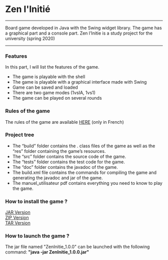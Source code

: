<p align="center">
  <h1>Zen l'Initié</h1>
</p>

<hr> </hr>

<p> Board game developed in Java with the Swing widget library. The game has a graphical part and a console part. Zen l’Initie is a study project for the university (spring 2020) </p>

<hr> </hr>

<h3> Features </h3>

<p> In this part, I will list the features of the game.</p>

<ul>
  <li>
    The game is playable with the shell
  </li>
  
  <li> 
    The game is playable with a graphical interface made with Swing
  </li>
  
  <li>
    Game can be saved and loaded
  </li>
  
  <li>
   There are two game modes (1vsIA, 1vs1)
  </li>
  
  <li>
  The game can be played on several rounds
  </li>
</ul>

<h3> Rules of the game </h3>

<p> The rules of the game are available <a href="https://github.com/Gurwan/ZenInitie/blob/master/manuel_utilisateur.pdf">HERE</a> (only in French) </p>

<h3> Project tree </h3>

<ul>
  <li>
    The “build” folder contains the . class files of the game as well as the “res” folder containing the game’s resources.
  </li>
  <li>
    The “src” folder contains the source code of the game.
  </li>
  <li>
    The “tests” folder contains the test code for the game.
  </li>
  <li>
    The “doc” folder contains the javadoc of the game.
  </li>
  <li>
    The build.xml file contains the commands for compiling the game and generating the javadoc and jar of the game.
  </li>
  <li>
    The manuel_utilisateur pdf contains everything you need to know to play the game.
  </li>
 </ul>
  
<h3> How to install the game ? </h3>

<a href="https://github.com/Gurwan/ZenInitie/releases/download/1.0.0/ZenInitie_1.0.0.jar">JAR Version</a> <br>
<a href="https://github.com/Gurwan/ZenInitie/archive/1.0.0.zip">ZIP Version</a> <br> 
<a href="https://github.com/Gurwan/ZenInitie/archive/1.0.0.tar.gz">TAR Version</a> <br>

<h3> How to launch the game ? </h3>

<p> The jar file named "ZenInitie_1.0.0" can be launched with the following command: <strong> "java -jar ZenInitie_1.0.0.jar" </strong> </p>


